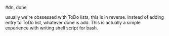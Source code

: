 #dn, done

usually we're obssessed with ToDo lists, this is in reverse. Instead of adding entry to ToDo list, whatever done is add. This is actually a simple experience 
with writing shell script for bash.
